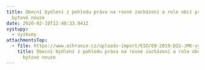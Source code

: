```yaml
---
title: Obecní bydlení z pohledu práva na rovné zacházení a role obcí při řešení
  bytové nouze
date: 2020-02-18T12:48:33.941Z
vystupy:
  - vyzkumy
attachmentsTop:
  - file: https://www.ochrance.cz/uploads-import/ESO/69-2019-DIS-JMK-vyzkum_obecni_bydleni.pdf
    title: Obecní bydlení z pohledu práva na rovné zacházení a role obcí při řešení
      bytové nouze
---
```


